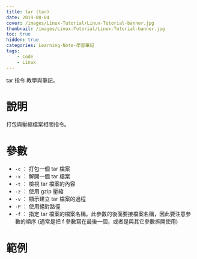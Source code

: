 ```yaml
---
title: tar (tar)
date: 2019-08-04
cover: /images/Linux-Tutorial/Linux-Tutorial-banner.jpg
thumbnail: /images/Linux-Tutorial/Linux-Tutorial-banner.jpg
toc: true
hidden: true
categories: Learning-Note-學習筆記
tags:
    - Code
    - Linux
---
```


tar 指令 教學與筆記。

<!-- more -->

# 說明

打包與壓縮檔案相關指令。

# 參數

* `-c` ： 打包一個 tar 檔案
* `-x` ： 解開一個 tar 檔案
* `-t` ： 檢視 tar 檔案的內容
* `-z` ： 使用 gzip 壓縮
* `-v` ： 顯示建立 tar 檔案的過程
* `-P` ： 使用絕對路徑
* `-f` ： 指定 tar 檔案的檔案名稱。此參數的後面要接檔案名稱，因此要注意參數的順序 (通常是把 f 參數寫在最後一個，或者是與其它參數拆開使用)

# 範例